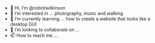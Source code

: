 - 👋 Hi, I’m @robintwilkinson
- 👀 I’m interested in ... photography, music and walking
- 🌱 I’m currently learning ... how to create a website that looks like a desktop GUI
- 💞️ I’m looking to collaborate on ...
- 📫 How to reach me ...

<!---
robintwilkinson/robintwilkinson is a ✨ special ✨ repository because its `README.md` (this file) appears on your GitHub profile.
You can click the Preview link to take a look at your changes.
--->
